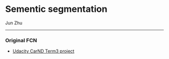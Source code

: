 # Sementic segmentation

Jun Zhu

---

### Original FCN

- [Udacity CarND Term3 project](./fcn8s_road)